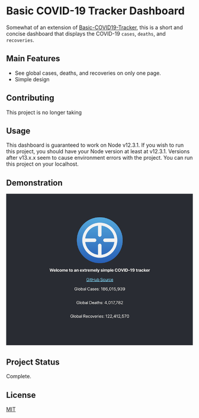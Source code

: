 # Basic COVID-19 Tracker Dashboard

Somewhat of an extension of [Basic-COVID19-Tracker](https://github.com/KiyonoKara/Basic-COVID19-Tracker), this is a short and concise dashboard that displays the COVID-19 `cases`, `deaths`, and `recoveries`.

## Main Features
- See global cases, deaths, and recoveries on only one page.
- Simple design

## Contributing
This project is no longer taking 

## Usage
This dashboard is guaranteed to work on Node v12.3.1. If you wish to run this project, you should have your Node version at least at v12.3.1. Versions after v13.x.x seem to cause environment errors with the project. You can run this project on your localhost.

## Demonstration
![Demonstration](assets/DemoAsset.png)

## Project Status
Complete.

## License
[MIT](LICENSE.md)
